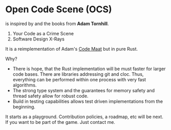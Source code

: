 # Open Code Scene (OCS)

is inspired by and the books from **Adam Tornhill**.

1. Your Code as a Crime Scene
2. Software Design X-Rays

It is a reimplementation of Adam's
[Code Maat](https://github.com/adamtornhill/code-maat)
but in pure Rust.

Why?

- There is hope, that the Rust implementation will be must faster for larger
  code bases. There are libraries addressing git and cloc. Thus, everything
  can be performed within one process with very fast algorithms.
- The strong type system and the guarantees for memory safety and thread safety
  allow for robust code.
- Build in testing capabilities allows test driven implementations from the beginning.

It starts as a playground.
Contribution policies, a roadmap, etc will be next.
If you want to be part of the game. Just contact me.




